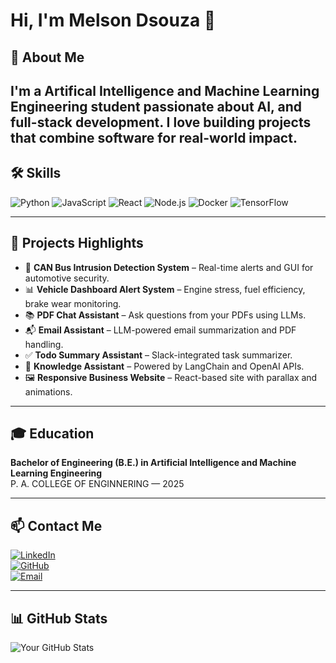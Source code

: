 # Hi, I'm Melson Dsouza 👋

## 🚀 About Me
I'm a Artifical Intelligence and Machine Learning Engineering student passionate about AI, and full-stack development. I love building projects that combine software for real-world impact.
---

## 🛠 Skills

![Python](https://img.shields.io/badge/-Python-3776AB?style=for-the-badge&logo=python&logoColor=white)
![JavaScript](https://img.shields.io/badge/-JavaScript-F7DF1E?style=for-the-badge&logo=javascript&logoColor=black)
![React](https://img.shields.io/badge/-React-61DAFB?style=for-the-badge&logo=react&logoColor=black)
![Node.js](https://img.shields.io/badge/-Node.js-339933?style=for-the-badge&logo=node.js&logoColor=white)
![Docker](https://img.shields.io/badge/-Docker-2496ED?style=for-the-badge&logo=docker&logoColor=white)
![TensorFlow](https://img.shields.io/badge/-TensorFlow-FF6F00?style=for-the-badge&logo=tensorflow&logoColor=white)


---

## 📂 Projects Highlights

- 🔐 **CAN Bus Intrusion Detection System** – Real-time alerts and GUI for automotive security.
- 📊 **Vehicle Dashboard Alert System** – Engine stress, fuel efficiency, brake wear monitoring.
- 📚 **PDF Chat Assistant** – Ask questions from your PDFs using LLMs.
- 📬 **Email Assistant** – LLM-powered email summarization and PDF handling.
- ✅ **Todo Summary Assistant** – Slack-integrated task summarizer.
- 🧠 **Knowledge Assistant** – Powered by LangChain and OpenAI APIs.
- 🖼️ **Responsive Business Website** – React-based site with parallax and animations.

---

## 🎓 Education

**Bachelor of Engineering (B.E.) in Artificial Intelligence and Machine Learning Engineering**  
P. A. COLLEGE OF ENGINNERING — 2025

---

## 📫 Contact Me

[![LinkedIn](https://img.shields.io/badge/-LinkedIn-blue?style=flat-square&logo=linkedin&logoColor=white)](https://linkedin.com/in/melson-dsouza)  
[![GitHub](https://img.shields.io/badge/-GitHub-181717?style=flat-square&logo=github&logoColor=white)](https://github.com/Melaonn)  
[![Email](https://img.shields.io/badge/-Email-D14836?style=flat-square&logo=gmail&logoColor=white)](mailto:dsouzamelson9@gmail.com)

---

## 📊 GitHub Stats

![Your GitHub Stats](https://github-readme-stats.vercel.app/api?username=yourusername&show_icons=true&theme=tokyonight)
